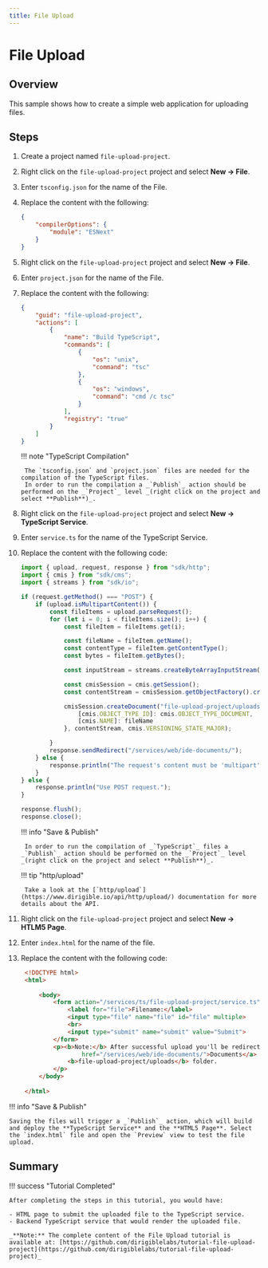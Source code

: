 ```yaml
---
title: File Upload
---
```


File Upload
===

## Overview

This sample shows how to create a simple web application for uploading files.


## Steps

1. Create a project named `file-upload-project`.
1. Right click on the `file-upload-project` project and select **New &#8594; File**.
1. Enter `tsconfig.json` for the name of the File.
1. Replace the content with the following:

    ```json
    {
        "compilerOptions": {
            "module": "ESNext"
        }
    }
    ```

1. Right click on the `file-upload-project` project and select **New &#8594; File**.
1. Enter `project.json` for the name of the File.
1. Replace the content with the following:

    ```json
    {
        "guid": "file-upload-project",
        "actions": [
            {
                "name": "Build TypeScript",
                "commands": [
                    {
                        "os": "unix",
                        "command": "tsc"
                    },
                    {
                        "os": "windows",
                        "command": "cmd /c tsc"
                    }
                ],
                "registry": "true"
            }
        ]
    }
    ```

    !!! note "TypeScript Compilation"

        The `tsconfig.json` and `project.json` files are needed for the compilation of the TypeScript files.
        In order to run the compilation a _`Publish`_ action should be performed on the _`Project`_ level _(right click on the project and select **Publish**)_.

1. Right click on the `file-upload-project` project and select **New &#8594; TypeScript Service**.
1. Enter `service.ts` for the name of the TypeScript Service.
1. Replace the content with the following code:

    ```ts
    import { upload, request, response } from "sdk/http";
    import { cmis } from "sdk/cms";
    import { streams } from "sdk/io";
    
    if (request.getMethod() === "POST") {
        if (upload.isMultipartContent()) {
            const fileItems = upload.parseRequest();
            for (let i = 0; i < fileItems.size(); i++) {
                const fileItem = fileItems.get(i);
    
                const fileName = fileItem.getName();
                const contentType = fileItem.getContentType();
                const bytes = fileItem.getBytes();
    
                const inputStream = streams.createByteArrayInputStream(bytes);
    
                const cmisSession = cmis.getSession();
                const contentStream = cmisSession.getObjectFactory().createContentStream(fileName, bytes.length, contentType,     inputStream);
    
                cmisSession.createDocument("file-upload-project/uploads", {
                    [cmis.OBJECT_TYPE_ID]: cmis.OBJECT_TYPE_DOCUMENT,
                    [cmis.NAME]: fileName
                }, contentStream, cmis.VERSIONING_STATE_MAJOR);
    
            }
            response.sendRedirect("/services/web/ide-documents/");
        } else {
            response.println("The request's content must be 'multipart'");
        }
    } else {
        response.println("Use POST request.");
    }
    
    response.flush();
    response.close();
    ```

    !!! info "Save & Publish"
    
	    In order to run the compilation of _`TypeScript`_ files a _`Publish`_ action should be performed on the _`Project`_ level _(right click on the project and select **Publish**)_.

    !!! tip "http/upload"

        Take a look at the [`http/upload`](https://www.dirigible.io/api/http/upload/) documentation for more details about the API.

1. Right click on the `file-upload-project` project and select **New &#8594; HTLM5 Page**.
1. Enter `index.html` for the name of the file.
1. Replace the content with the following code:

    ```html
     <!DOCTYPE html>
     <html>
     
         <body>
             <form action="/services/ts/file-upload-project/service.ts" method="post" enctype="multipart/form-data">
                 <label for="file">Filename:</label>
                 <input type="file" name="file" id="file" multiple>
                 <br>
                 <input type="submit" name="submit" value="Submit">
             </form>
             <p><b>Note:</b> After successful upload you'll be redirected to the <a
                     href="/services/web/ide-documents/">Documents</a> perspective where the file can be found under the
                 <b>file-upload-project/uploads</b> folder.
             </p>
         </body>
     
     </html>
    ```

!!! info "Save & Publish"

    Saving the files will trigger a _`Publish`_ action, which will build and deploy the **TypeScript Service** and the **HTML5 Page**. Select the `index.html` file and open the `Preview` view to test the file upload.

## Summary

!!! success "Tutorial Completed"

    After completing the steps in this tutorial, you would have:

    - HTML page to submit the uploaded file to the TypeScript service.
    - Backend TypeScript service that would render the uploaded file.

    _**Note:** The complete content of the File Upload tutorial is available at: [https://github.com/dirigiblelabs/tutorial-file-upload-project](https://github.com/dirigiblelabs/tutorial-file-upload-project)_
